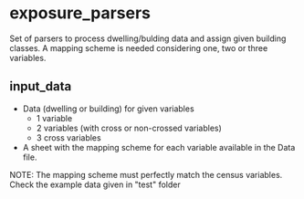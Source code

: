 # exposure_parsers
Set of parsers to process dwelling/bulding data and assign given building classes.
A mapping scheme is needed considering one, two or three variables.

## input_data
* Data (dwelling or building) for given variables
  * 1 variable
  * 2 variables (with cross or non-crossed variables)
  * 3 cross variables
* A sheet with the mapping scheme for each variable available in the Data file.

NOTE: The mapping scheme must perfectly match the census variables.
      Check the example data given in "test" folder
